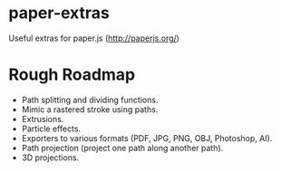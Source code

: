 # paper-extras

Useful extras for paper.js (http://paperjs.org/)


# Rough Roadmap

* Path splitting and dividing functions.
* Mimic a rastered stroke using paths.
* Extrusions.
* Particle effects.
* Exporters to various formats (PDF, JPG, PNG, OBJ, Photoshop, AI).
* Path projection (project one path along another path).
* 3D projections.